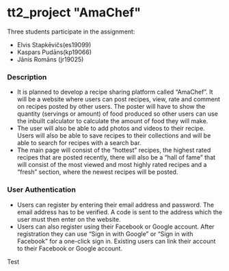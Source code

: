 # tt2_project "AmaChef"

Three students participate in the assignment:
- Elvis Stapkēvičs(es19099)
- Kaspars Pudāns(kp19066)
- Jānis Romāns (jr19025)

### Description
- It is planned to develop a recipe sharing platform called “AmaChef”. It will be a website where users can post recipes, view, rate and comment on recipes posted by other users. The poster will have to show the quantity (servings or amount) of food produced so other users can use the inbuilt calculator to calculate the amount of food they will make.
- The user will also be able to add photos and videos to their recipe. Users will also be able to save recipes to their collections and will be able to search for recipes with a search bar.
- The main page will consist of the “hottest” recipes, the highest rated recipes that are posted recently, there will also be a “hall of fame” that will consist of the most viewed and most highly rated recipes and a “fresh” section, where the newest recipes will be posted.

### User Authentication
- Users can register by entering their email address and password. The email address has to be verified. A code is sent to the address which the user must then enter on the website.
- Users can also register using their Facebook or Google account. After registration they can use “Sign in with Google” or “Sign in with Facebook” for a one-click sign in. Existing users can link their account to their Facebook or Google account.


Test